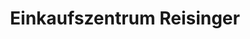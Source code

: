 ---
title: "Einkaufszentrum Reisinger"
url: /passail/einkaufszentrum-reisinger/
shop: Supermarkt
---